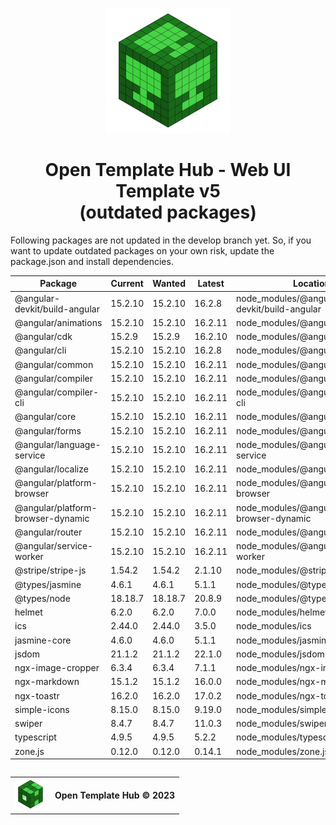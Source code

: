 <p align="center">
  <a href="https://opentemplatehub.com">
    <img src="https://raw.githubusercontent.com/open-template-hub/open-template-hub.github.io/master/assets/logo/ui/web-ui-logo.png" alt="Logo" width=200>
  </a>
</p>


<h1 align="center">
Open Template Hub - Web UI Template v5
  <br/>
(outdated packages)
</h1>

Following packages are not updated in the develop branch yet. So, if you want to update outdated packages on your own risk, update the package.json and install dependencies.

| Package | Current | Wanted | Latest | Location |
| --- | --- | --- | --- | --- |
| @angular-devkit/build-angular | 15.2.10 | 15.2.10 | 16.2.8 | node_modules/@angular-devkit/build-angular |
| @angular/animations | 15.2.10 | 15.2.10 | 16.2.11 | node_modules/@angular/animations |
| @angular/cdk | 15.2.9 | 15.2.9 | 16.2.10 | node_modules/@angular/cdk |
| @angular/cli | 15.2.10 | 15.2.10 | 16.2.8 | node_modules/@angular/cli |
| @angular/common | 15.2.10 | 15.2.10 | 16.2.11 | node_modules/@angular/common |
| @angular/compiler | 15.2.10 | 15.2.10 | 16.2.11 | node_modules/@angular/compiler |
| @angular/compiler-cli | 15.2.10 | 15.2.10 | 16.2.11 | node_modules/@angular/compiler-cli |
| @angular/core | 15.2.10 | 15.2.10 | 16.2.11 | node_modules/@angular/core |
| @angular/forms | 15.2.10 | 15.2.10 | 16.2.11 | node_modules/@angular/forms |
| @angular/language-service | 15.2.10 | 15.2.10 | 16.2.11 | node_modules/@angular/language-service |
| @angular/localize | 15.2.10 | 15.2.10 | 16.2.11 | node_modules/@angular/localize |
| @angular/platform-browser | 15.2.10 | 15.2.10 | 16.2.11 | node_modules/@angular/platform-browser |
| @angular/platform-browser-dynamic | 15.2.10 | 15.2.10 | 16.2.11 | node_modules/@angular/platform-browser-dynamic |
| @angular/router | 15.2.10 | 15.2.10 | 16.2.11 | node_modules/@angular/router |
| @angular/service-worker | 15.2.10 | 15.2.10 | 16.2.11 | node_modules/@angular/service-worker |
| @stripe/stripe-js | 1.54.2 | 1.54.2 | 2.1.10 | node_modules/@stripe/stripe-js |
| @types/jasmine | 4.6.1 | 4.6.1 | 5.1.1 | node_modules/@types/jasmine |
| @types/node | 18.18.7 | 18.18.7 | 20.8.9 | node_modules/@types/node |
| helmet | 6.2.0 | 6.2.0 | 7.0.0 | node_modules/helmet |
| ics | 2.44.0 | 2.44.0 | 3.5.0 | node_modules/ics |
| jasmine-core | 4.6.0 | 4.6.0 | 5.1.1 | node_modules/jasmine-core |
| jsdom | 21.1.2 | 21.1.2 | 22.1.0 | node_modules/jsdom |
| ngx-image-cropper | 6.3.4 | 6.3.4 | 7.1.1 | node_modules/ngx-image-cropper |
| ngx-markdown | 15.1.2 | 15.1.2 | 16.0.0 | node_modules/ngx-markdown |
| ngx-toastr | 16.2.0 | 16.2.0 | 17.0.2 | node_modules/ngx-toastr |
| simple-icons | 8.15.0 | 8.15.0 | 9.19.0 | node_modules/simple-icons |
| swiper | 8.4.7 | 8.4.7 | 11.0.3 | node_modules/swiper |
| typescript | 4.9.5 | 4.9.5 | 5.2.2 | node_modules/typescript |
| zone.js | 0.12.0 | 0.12.0 | 0.14.1 | node_modules/zone.js |

<table align="right"><tr><td><a href="https://opentemplatehub.com"><img src="https://raw.githubusercontent.com/open-template-hub/open-template-hub.github.io/master/assets/logo/brand-logo.png" width="50px" alt="oth"/></a></td><td><b>Open Template Hub © 2023</b></td></tr></table>

